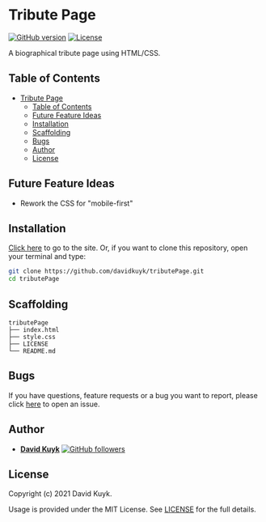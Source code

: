 # Tribute Page

[![GitHub version](https://img.shields.io/badge/version-v1.0.0-blue.svg)](https://github.com/davidkuyk/tributePage)
[![License](https://img.shields.io/github/license/davidkuyk/tributePage.svg)](https://github.com/davidkuyk/tributePage/blob/main/LICENSE)

A biographical tribute page using HTML/CSS.

## Table of Contents

- [Tribute Page](#tribute-page)
  - [Table of Contents](#table-of-contents)
  - [Future Feature Ideas](#future-feature-ideas)
  - [Installation](#installation)
  - [Scaffolding](#scaffolding)
  - [Bugs](#bugs)
  - [Author](#author)
  - [License](#license)

## Future Feature Ideas

- Rework the CSS for "mobile-first"

## Installation

[Click here](http://tributePage.herokuapp.com/) to go to the site. Or, if you want to clone this repository, open your terminal and type:

```sh
git clone https://github.com/davidkuyk/tributePage.git
cd tributePage
```

## Scaffolding

```text
tributePage
├── index.html
├── style.css
├── LICENSE
└── README.md
```

## Bugs

If you have questions, feature requests or a bug you want to report, please click [here](https://github.com/davidkuyk/tributePage/issues) to open an issue.

## Author

- [**David Kuyk**](https://www.davidkuyk.github.io/) [![GitHub followers](https://img.shields.io/github/followers/davidkuyk.svg?style=social)](https://github.com/davidkuyk)

## License

Copyright (c) 2021 David Kuyk.

Usage is provided under the MIT License. See [LICENSE](https://github.com/davidkuyk/tributePage/blob/main/LICENSE) for the full details.
